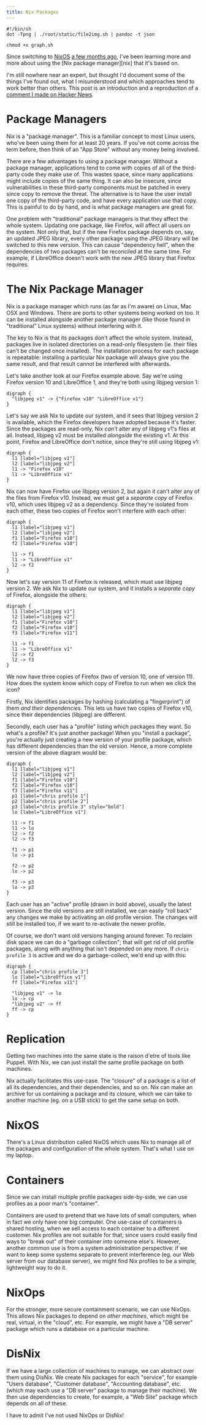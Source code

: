 ```yaml
---
title: Nix Packages
---
```


```{pipe="tee graph.sh > /dev/null"}
#!/bin/sh
dot -Tpng | ./root/static/file2img.sh | pandoc -t json
```

```{pipe="sh > /dev/null"}
chmod +x graph.sh
```

Since switching to [NixOS][nixos] [a few months ago][nixpost], I've been learning more and more about using the [Nix package manager][nix] that it's based on.

I'm still nowhere near an expert, but thought I'd document some of the things I've found out, what I misunderstood and which approaches tend to work better than others. This post is an introduction and a reproduction of a [comment I made on Hacker News][hackernews].

# Package Managers #

Nix is a "package manager". This is a familiar concept to most Linux users, who've been using them for at least 20 years. If you've not come across the term before, then think of an "App Store" without any money being involved.

There are a few advantages to using a package manager. Without a package manager, applications tend to come with copies of all of the third-party code they make use of. This wastes space, since many applications might include copies of the same thing. It can also be insecure, since vulnerabilities in these third-party components must be patched in every since copy to remove the threat. The alternative is to have the user install one copy of the third-party code, and have every application use that copy. This is painful to do by hand, and is what package managers are great for.

One problem with "traditional" package managers is that they affect the whole system. Updating one package, like Firefox, will affect all users on the system. Not only that, but if the new Firefox package depends on, say, an updated JPEG library, every other package using the JPEG library will be switched to this new version. This can cause "dependency hell", when the dependencies of two packages can't be reconciled at the same time. For example, if LibreOffice doesn't work with the new JPEG library that Firefox requires.

# The Nix Package Manager #

Nix is a package manager which runs (as far as I'm aware) on Linux, Mac OSX and Windows. There are ports to other systems being worked on too. It can be installed alongside another package manager (like those found in "traditional" Linux systems) without interfering with it.

The key to Nix is that its packages don't affect the whole system. Instead, packages live in isolated directories on a read-only filesystem (ie. their files can't be changed once installed). The installation process for each package is repeatable: installing a particular Nix package will always give you the same result, and that result cannot be interfered with afterwards.

Let's take another look at our Firefox example above. Say we're using Firefox version 10 and LibreOffice 1, and they're both using libjpeg version 1:

```{.unwrap pipe="./graph.sh"}
digraph {
  "libjpeg v1" -> {"Firefox v10" "LibreOffice v1"}
}
```

Let's say we ask Nix to update our system, and it sees that libjpeg version 2 is available, which the Firefox developers have adopted because it's faster. Since the packages are read-only, Nix *can't* alter any of libjpeg v1's files at all. Instead, libjpeg v2 must be installed *alongside* the existing v1. At this point, Firefox and LibreOffice don't notice, since they're still using libjpeg v1:

```{.unwrap pipe="./graph.sh"}
digraph {
  l1 [label="libjpeg v1"]
  l2 [label="libjpeg v2"]
  l1 -> "Firefox v10"
  l1 -> "LibreOffice v1"
}
```

Nix can now have Firefox use libjpeg version 2, but again it can't alter any of the files from Firefox v10. Instead, we must get a *separate copy* of Firefox v10, which uses libjpeg v2 as a dependency. Since they're isolated from each other, these two copies of Firefox won't interfere with each other:

```{.unwrap pipe="./graph.sh"}
digraph {
  l1 [label="libjpeg v1"]
  l2 [label="libjpeg v2"]
  f1 [label="Firefox v10"]
  f2 [label="Firefox v10"]

  l1 -> f1
  l1 -> "LibreOffice v1"
  l2 -> f2
}
```

Now let's say version 11 of Firefox is released, which must use libjpeg version 2. We ask Nix to update our system, and it installs a *separate copy* of Firefox, alongside the others:

```{.unwrap pipe="./graph.sh"}
digraph {
  l1 [label="libjpeg v1"]
  l2 [label="libjpeg v2"]
  f1 [label="Firefox v10"]
  f2 [label="Firefox v10"]
  f3 [label="Firefox v11"]

  l1 -> f1
  l1 -> "LibreOffice v1"
  l2 -> f2
  l2 -> f3
}
```

We now have three copies of Firefox (two of version 10, one of version 11). How does the system know which copy of Firefox to run when we click the icon?

Firstly, Nix identifies packages by hashing (calculating a "fingerprint") of them *and their dependencies*. This lets us have two copies of Firefox v10, since their dependencies (libjpeg) are different.

Secondly, each user has a "profile" listing which packages they want. So what's a profile? It's just another package! When you "install a package", you're actually just creating a new version of your profile package, which has different dependencies than the old version. Hence, a more complete version of the above diagram would be:

```{.unwrap pipe="./graph.sh"}
digraph {
  l1 [label="libjpeg v1"]
  l2 [label="libjpeg v2"]
  f1 [label="Firefox v10"]
  f2 [label="Firefox v10"]
  f3 [label="Firefox v11"]
  p1 [label="chris profile 1"]
  p2 [label="chris profile 2"]
  p3 [label="chris profile 3" style="bold"]
  lo [label="LibreOffice v1"]

  l1 -> f1
  l1 -> lo
  l2 -> f2
  l2 -> f3

  f1 -> p1
  lo -> p1

  f2 -> p2
  lo -> p2

  f3 -> p3
  lo -> p3
}
```

Each user has an "active" profile (drawn in bold above), usually the latest version. Since the old versions are still installed, we can easily "roll back" any changes we make by activating an old profile version. The changes will still be installed too, if we want to re-activate the newer profile.

Of course, we don't want old versions hanging around forever. To reclaim disk space we can do a "garbage collection"; that will get rid of old profile packages, along with anything that isn't depended on any more. If `chris profile 3` is active and we do a garbage-collect, we'd end up with this:

```{.unwrap pipe="./graph.sh"}
digraph {
  cp [label="chris profile 3"]
  lo [label="LibreOffice v1"]
  ff [label="Firefox v11"]

  "libjpeg v1" -> lo
  lo -> cp
  "libjpeg v2" -> ff
  ff -> cp
}
```

# Replication #

Getting two machines into the same state is the raison d'etre of tools like Puppet. With Nix, we can just install the same profile package on both machines.

Nix actually facilitates this use-case. The "closure" of a package is a list of all its dependencies, and their dependencies, and so on. Nix can make an archive for us containing a package and its closure, which we can take to another machine (eg. on a USB stick) to get the same setup on both.

# NixOS #

There's a Linux distribution called NixOS which uses Nix to manage all of the packages and configuration of the whole system. That's what I use on my laptop.

# Containers #

Since we can install multiple profile packages side-by-side, we can use profiles as a poor man's "container".

Containers are used to pretend that we have lots of small computers, when in fact we only have one big computer. One use-case of containers is shared hosting, when we sell access to each container to a different customer. Nix profiles are not suitable for that, since users could easily find ways to "break out" of their container into someone else's. However, another common use is from a system administration perspective: if we want to keep some systems separate to prevent interference (eg. our Web server from our database server), we might find Nix profiles to be a simple, lightweight way to do it.

# NixOps #

For the stronger, more secure containment scenario, we can use NixOps. This allows Nix packages to depend on *other machines*, which might be real, virtual, in the "cloud", etc. For example, we might have a "DB server" package which runs a database on a particular machine.

# DisNix #

If we have a large collection of machines to manage, we can abstract over them using DisNix. We create Nix packages for each "service", for example "Users database", "Customer database", "Accounting database", etc. (which may each use a "DB server" package to manage their machine). We then use dependencies to create, for example, a "Web Site" package which depends on all of these.

I have to admit I've not used NixOps or DisNix!

[nixos]: http://nixos.org
[nixpost]: /projects/nixos/switching_to_nixos.html
[hackernews]: https://news.ycombinator.com/item?id=8729061
